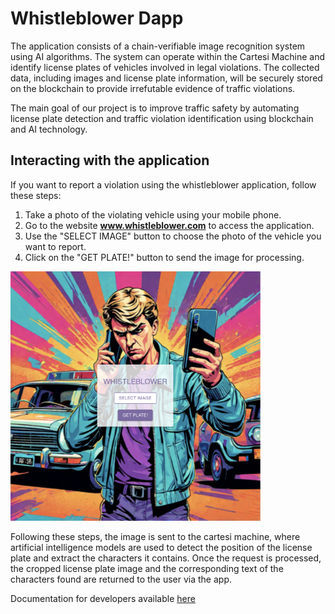 # Whistleblower Dapp

The application consists of a chain-verifiable image recognition system using AI algorithms. The system can operate within the Cartesi Machine and identify license plates of vehicles involved in legal violations. The collected data, including images and license plate information, will be securely stored on the blockchain to provide irrefutable evidence of traffic violations.

The main goal of our project is to improve traffic safety by automating license plate detection and traffic violation identification using blockchain and AI technology.

## Interacting with the application

If you want to report a violation using the whistleblower application, follow these steps:

1. Take a photo of the violating vehicle using your mobile phone.
2. Go to the website **www.whistleblower.com** to access the application.
3. Use the "SELECT IMAGE" button to choose the photo of the vehicle you want to report.
4. Click on the "GET PLATE!" button to send the image for processing.

<img src="./docs/assets/images/app.png" alt="image" width="400" />

Following these steps, the image is sent to the cartesi machine, where artificial intelligence models are used to detect the position of the license plate and extract the characters it contains.
Once the request is processed, the cropped license plate image and the corresponding text of the characters found are returned to the user via the app.

Documentation for developers available [here](./docs/index.md)
